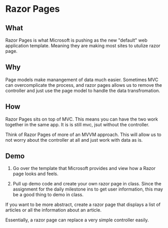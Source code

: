 # Razor Pages

## What
Razor Pages is what Microsoft is pushing as the 
new "default" web application template. Meaning
they are making most sites to utulize razor page. 

## Why

Page models make manangement of data much easier. 
Sometimes MVC can overcomplicate the process,
and razor pages allows us to remove the controller
and just use the page model to handle the data transfromation.

## How

Razor Pages sits on top of MVC. This means you can have the two
work together in the same app. It is is still mvc, jsut without the controller.

Think of Razor Pages of more of an MVVM approach. This will allow us to
not worry about the controller at all and just work with data as is. 

## Demo

1. Go over the template that Microsoft provides
and view how a Razor page looks and feels. 

2. Pull up demo code and create your own razor page in class.
Since the assignment for the daily milestone ins to get user information,
this may be a good thing to demo in class.

If you want to be more abstract, create a razor page that displays
a list of articles or all the information about an article. 

Essentially, a razor page can replace a very simple controller easily. 

